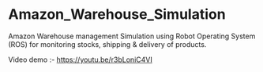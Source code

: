 # Amazon_Warehouse_Simulation
Amazon Warehouse management Simulation using Robot Operating System (ROS) for monitoring stocks, shipping &amp; delivery of products.

Video demo :- https://youtu.be/r3bLoniC4VI
